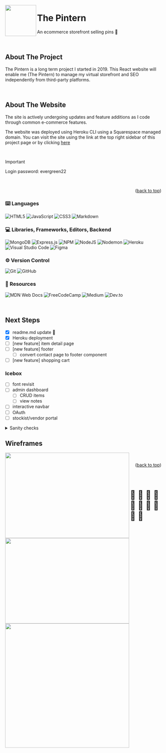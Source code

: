 <!-- Improved compatibility of back to top link: See: https://github.com/othneildrew/Best-README-Template/pull/73 -->
<a name="readme-top"></a>

<!-- PROJECT LOGO -->
<img align="left" width="100" height="100" src="https://the-pintern.s3.us-east-2.amazonaws.com/assets/logo-icon-alt.png">

<div align="left">
  </a>
  <h1>The Pintern</h1>
  <p align="left">
An ecommerce storefront selling pins 🧷
</div>
<br/>

<!-- ABOUT THE PROJECT -->
## About The Project

The Pintern is a long term project I started in 2019. This React website will enable me (The Pintern) to manage my virtual storefront and SEO independently from third-party platforms.

<br/>

## About The Website
The site is actively undergoing updates and feature additions as I code through common e-commerce features.

The website was deployed using Heroku CLI using a Squarespace managed domain. You can visit the site using the link at the top right sidebar of this project page or by clicking [here](http://www.thepintern.co/)

</br>


> [!IMPORTANT]  
> Login password: evergreen22

</br>

<p align="right">(<a href="#readme-top">back to top</a>)</p>



###  ⌨️ Languages
![HTML5](https://img.shields.io/badge/html5-%23E34F26.svg?style=for-the-badge&logo=html5&logoColor=white)
![JavaScript](https://img.shields.io/badge/javascript-%23323330.svg?style=for-the-badge&logo=javascript&logoColor=%23F7DF1E)
![CSS3](https://img.shields.io/badge/css3-%231572B6.svg?style=for-the-badge&logo=css3&logoColor=white)
![Markdown](https://img.shields.io/badge/markdown-%23000000.svg?style=for-the-badge&logo=markdown&logoColor=white)
</br>


### 💻  Libraries, Frameworks, Editors, Backend

![MongoDB](https://img.shields.io/badge/MongoDB-%234ea94b.svg?style=for-the-badge&logo=mongodb&logoColor=white)
![Express.js](https://img.shields.io/badge/express.js-%23404d59.svg?style=for-the-badge&logo=express&logoColor=%2361DAFB)
![NPM](https://img.shields.io/badge/NPM-%23CB3837.svg?style=for-the-badge&logo=npm&logoColor=white)
![NodeJS](https://img.shields.io/badge/node.js-6DA55F?style=for-the-badge&logo=node.js&logoColor=white)
![Nodemon](https://img.shields.io/badge/NODEMON-%23323330.svg?style=for-the-badge&logo=nodemon&logoColor=%BBDEAD)
![Heroku](https://img.shields.io/badge/heroku-%23430098.svg?style=for-the-badge&logo=heroku&logoColor=white)
![Visual Studio Code](https://img.shields.io/badge/Visual%20Studio%20Code-0078d7.svg?style=for-the-badge&logo=visual-studio-code&logoColor=white)
![Figma](https://img.shields.io/badge/figma-%23F24E1E.svg?style=for-the-badge&logo=figma&logoColor=white)
</br>

### ⚙️ Version Control
![Git](https://img.shields.io/badge/git-%23F05033.svg?style=for-the-badge&logo=git&logoColor=white)
![GitHub](https://img.shields.io/badge/github-%23121011.svg?style=for-the-badge&logo=github&logoColor=white)
</br>

### 🔎 Resources
![MDN Web Docs](https://img.shields.io/badge/MDN_Web_Docs-black?style=for-the-badge&logo=mdnwebdocs&logoColor=white)
![FreeCodeCamp](https://img.shields.io/badge/Freecodecamp-%23123.svg?&style=for-the-badge&logo=freecodecamp&logoColor=green)
![Medium](https://img.shields.io/badge/Medium-12100E?style=for-the-badge&logo=medium&logoColor=white)
![Dev.to](https://img.shields.io/badge/Dev-12100E?style=for-the-badge&logo=devdotto&logoColor=white)

</br>

<!-- NEXT STEPS -->
## Next Steps

- [x] readme.md update :tada:
- [x] Heroku deployment
- [ ] [new feature] item detail page
- [ ] [new feature] footer
  - [ ] convert contact page to footer component
- [ ] [new feature] shopping cart
<!-- look up git commit tags and github projects tags -->

### Icebox
- [ ] font revisit
- [ ] admin dashboard
  - [ ] CRUD items
  - [ ] view notes
- [ ] interactive navbar
- [ ] OAuth
- [ ] stockist/vendor portal
  
<details>
<summary>Sanity checks</summary>

- [ ] https://github.com/octo-org/octo-repo/issues/740
- [ ] https://github.com/octo-org/octo-repo/issues/740
- [ ] https://github.com/octo-org/octo-repo/issues/740
- [ ] https://github.com/octo-org/octo-repo/issues/740
- [ ] https://github.com/octo-org/octo-repo/issues/740
</details>




## Wireframes
<p>
<img align="left" width="400" height="275" src="https://the-pintern.s3.us-east-2.amazonaws.com/assets/wireframes/lowFidelity-ShopPage.png">

<p>

<img align="left" width="400" height="275" src="https://the-pintern.s3.us-east-2.amazonaws.com/assets/wireframes/highFidelity-ShopPage.png">

<p>

<img align="left" width="400" height="400" src="https://the-pintern.s3.us-east-2.amazonaws.com/assets/wireframes/lowFidelity-AboutPage.png">

</p>

</br>


<p align="right">(<a href="#readme-top">back to top</a>)</p>

</br>

<p align="center">
<h1>🧷 🧷 🧷 🧷 🧷 🧷 🧷 🧷 🧷 🧷</h1>
</p>